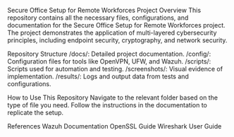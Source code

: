 
Secure Office Setup for Remote Workforces
Project Overview
This repository contains all the necessary files, configurations, and documentation for the Secure Office Setup for Remote Workforces project. The project demonstrates the application of multi-layered cybersecurity principles, including endpoint security, cryptography, and network security.

Repository Structure
/docs/: Detailed project documentation.
/config/: Configuration files for tools like OpenVPN, UFW, and Wazuh.
/scripts/: Scripts used for automation and testing.
/screenshots/: Visual evidence of implementation.
/results/: Logs and output data from tests and configurations.

How to Use This Repository
Navigate to the relevant folder based on the type of file you need.
Follow the instructions in the documentation to replicate the setup.

References
Wazuh Documentation
OpenSSL Guide
Wireshark User Guide
